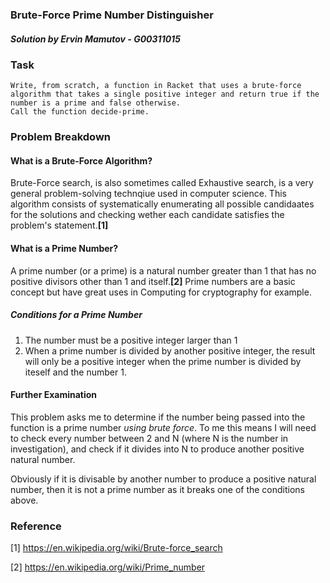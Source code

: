 ### Brute-Force Prime Number Distinguisher
##### Solution by Ervin Mamutov - G00311015

### Task

    Write, from scratch, a function in Racket that uses a brute-force algorithm that takes a single positive integer and return true if the number is a prime and false otherwise. 
    Call the function decide-prime.

### Problem Breakdown

#### What is a Brute-Force Algorithm?
Brute-Force search, is also sometimes called Exhaustive search, is a very general problem-solving technqiue used in computer science. This algorithm consists of systematically enumerating all possible candidaates for the solutions and checking wether each candidate satisfies the problem's statement.**[1]**

#### What is a Prime Number?
A prime number (or a prime) is a natural number greater than 1 that has no positive divisors other than 1 and itself.**[2]** Prime numbers are a basic concept but have great uses in Computing for cryptography for example.

##### Conditions for a Prime Number

1. The number must be a positive integer larger than 1
2. When a prime number is divided by another positive integer, the result will only be a positive integer when the prime number is divided by iteself and the number 1.

#### Further Examination
This problem asks me to determine if the number being passed into the function is a prime number *using brute force*. To me this means I will need to check every number between 2 and N (where N is the number in investigation), and check if it divides into N to produce another positive natural number.

Obviously if it is divisable by another number to produce a positive natural number, then it is not a prime number as it breaks one of the conditions above.

### Reference
[1] https://en.wikipedia.org/wiki/Brute-force_search

[2] https://en.wikipedia.org/wiki/Prime_number